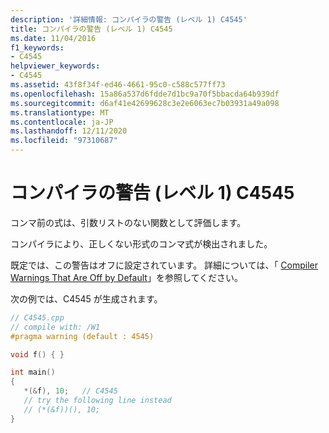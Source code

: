 ```yaml
---
description: '詳細情報: コンパイラの警告 (レベル 1) C4545'
title: コンパイラの警告 (レベル 1) C4545
ms.date: 11/04/2016
f1_keywords:
- C4545
helpviewer_keywords:
- C4545
ms.assetid: 43f8f34f-ed46-4661-95c0-c588c577ff73
ms.openlocfilehash: 15a86a537d6fdde7d1bc9a70f5bbacda64b939df
ms.sourcegitcommit: d6af41e42699628c3e2e6063ec7b03931a49a098
ms.translationtype: MT
ms.contentlocale: ja-JP
ms.lasthandoff: 12/11/2020
ms.locfileid: "97310687"
---
```

# <a name="compiler-warning-level-1-c4545"></a>コンパイラの警告 (レベル 1) C4545

コンマ前の式は、引数リストのない関数として評価します。

コンパイラにより、正しくない形式のコンマ式が検出されました。

既定では、この警告はオフに設定されています。 詳細については、「 [Compiler Warnings That Are Off by Default](../../preprocessor/compiler-warnings-that-are-off-by-default.md)」を参照してください。

次の例では、C4545 が生成されます。

```cpp
// C4545.cpp
// compile with: /W1
#pragma warning (default : 4545)

void f() { }

int main()
{
   *(&f), 10;   // C4545
   // try the following line instead
   // (*(&f))(), 10;
}
```

